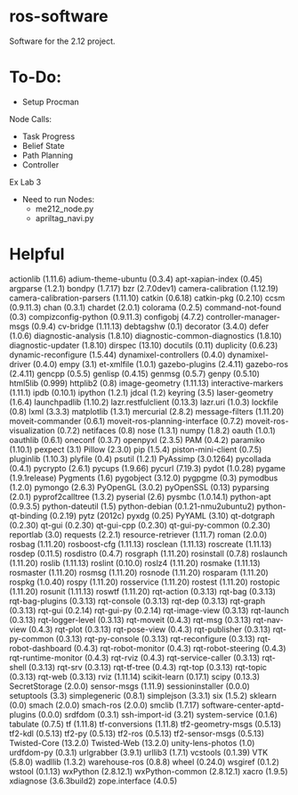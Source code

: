 # ros-software
Software for the 2.12 project. 

# To-Do:

- Setup Procman

Node Calls:
- Task Progress
- Belief State
- Path Planning
- Controller

Ex Lab 3 
- Need to run Nodes:
  - me212_node.py
  - apriltag_navi.py


# Helpful
actionlib (1.11.6)
adium-theme-ubuntu (0.3.4)
apt-xapian-index (0.45)
argparse (1.2.1)
bondpy (1.7.17)
bzr (2.7.0dev1)
camera-calibration (1.12.19)
camera-calibration-parsers (1.11.10)
catkin (0.6.18)
catkin-pkg (0.2.10)
ccsm (0.9.11.3)
chan (0.3.1)
chardet (2.0.1)
colorama (0.2.5)
command-not-found (0.3)
compizconfig-python (0.9.11.3)
configobj (4.7.2)
controller-manager-msgs (0.9.4)
cv-bridge (1.11.13)
debtagshw (0.1)
decorator (3.4.0)
defer (1.0.6)
diagnostic-analysis (1.8.10)
diagnostic-common-diagnostics (1.8.10)
diagnostic-updater (1.8.10)
dirspec (13.10)
docutils (0.11)
duplicity (0.6.23)
dynamic-reconfigure (1.5.44)
dynamixel-controllers (0.4.0)
dynamixel-driver (0.4.0)
empy (3.1)
et-xmlfile (1.0.1)
gazebo-plugins (2.4.11)
gazebo-ros (2.4.11)
gencpp (0.5.5)
genlisp (0.4.15)
genmsg (0.5.7)
genpy (0.5.10)
html5lib (0.999)
httplib2 (0.8)
image-geometry (1.11.13)
interactive-markers (1.11.1)
ipdb (0.10.1)
ipython (1.2.1)
jdcal (1.2)
keyring (3.5)
laser-geometry (1.6.4)
launchpadlib (1.10.2)
lazr.restfulclient (0.13.3)
lazr.uri (1.0.3)
lockfile (0.8)
lxml (3.3.3)
matplotlib (1.3.1)
mercurial (2.8.2)
message-filters (1.11.20)
moveit-commander (0.6.1)
moveit-ros-planning-interface (0.7.2)
moveit-ros-visualization (0.7.2)
netifaces (0.8)
nose (1.3.1)
numpy (1.8.2)
oauth (1.0.1)
oauthlib (0.6.1)
oneconf (0.3.7)
openpyxl (2.3.5)
PAM (0.4.2)
paramiko (1.10.1)
pexpect (3.1)
Pillow (2.3.0)
pip (1.5.4)
piston-mini-client (0.7.5)
pluginlib (1.10.3)
plyfile (0.4)
psutil (1.2.1)
PyAssimp (3.0.1264)
pycollada (0.4.1)
pycrypto (2.6.1)
pycups (1.9.66)
pycurl (7.19.3)
pydot (1.0.28)
pygame (1.9.1release)
Pygments (1.6)
pygobject (3.12.0)
pygpgme (0.3)
pymodbus (1.2.0)
pymongo (2.6.3)
PyOpenGL (3.0.2)
pyOpenSSL (0.13)
pyparsing (2.0.1)
pyprof2calltree (1.3.2)
pyserial (2.6)
pysmbc (1.0.14.1)
python-apt (0.9.3.5)
python-dateutil (1.5)
python-debian (0.1.21-nmu2ubuntu2)
python-qt-binding (0.2.19)
pytz (2012c)
pyxdg (0.25)
PyYAML (3.10)
qt-dotgraph (0.2.30)
qt-gui (0.2.30)
qt-gui-cpp (0.2.30)
qt-gui-py-common (0.2.30)
reportlab (3.0)
requests (2.2.1)
resource-retriever (1.11.7)
roman (2.0.0)
rosbag (1.11.20)
rosboost-cfg (1.11.13)
rosclean (1.11.13)
roscreate (1.11.13)
rosdep (0.11.5)
rosdistro (0.4.7)
rosgraph (1.11.20)
rosinstall (0.7.8)
roslaunch (1.11.20)
roslib (1.11.13)
roslint (0.10.0)
roslz4 (1.11.20)
rosmake (1.11.13)
rosmaster (1.11.20)
rosmsg (1.11.20)
rosnode (1.11.20)
rosparam (1.11.20)
rospkg (1.0.40)
rospy (1.11.20)
rosservice (1.11.20)
rostest (1.11.20)
rostopic (1.11.20)
rosunit (1.11.13)
roswtf (1.11.20)
rqt-action (0.3.13)
rqt-bag (0.3.13)
rqt-bag-plugins (0.3.13)
rqt-console (0.3.13)
rqt-dep (0.3.13)
rqt-graph (0.3.13)
rqt-gui (0.2.14)
rqt-gui-py (0.2.14)
rqt-image-view (0.3.13)
rqt-launch (0.3.13)
rqt-logger-level (0.3.13)
rqt-moveit (0.4.3)
rqt-msg (0.3.13)
rqt-nav-view (0.4.3)
rqt-plot (0.3.13)
rqt-pose-view (0.4.3)
rqt-publisher (0.3.13)
rqt-py-common (0.3.13)
rqt-py-console (0.3.13)
rqt-reconfigure (0.3.13)
rqt-robot-dashboard (0.4.3)
rqt-robot-monitor (0.4.3)
rqt-robot-steering (0.4.3)
rqt-runtime-monitor (0.4.3)
rqt-rviz (0.4.3)
rqt-service-caller (0.3.13)
rqt-shell (0.3.13)
rqt-srv (0.3.13)
rqt-tf-tree (0.4.3)
rqt-top (0.3.13)
rqt-topic (0.3.13)
rqt-web (0.3.13)
rviz (1.11.14)
scikit-learn (0.17.1)
scipy (0.13.3)
SecretStorage (2.0.0)
sensor-msgs (1.11.9)
sessioninstaller (0.0.0)
setuptools (3.3)
simplegeneric (0.8.1)
simplejson (3.3.1)
six (1.5.2)
sklearn (0.0)
smach (2.0.0)
smach-ros (2.0.0)
smclib (1.7.17)
software-center-aptd-plugins (0.0.0)
srdfdom (0.3.1)
ssh-import-id (3.21)
system-service (0.1.6)
tabulate (0.7.5)
tf (1.11.8)
tf-conversions (1.11.8)
tf2-geometry-msgs (0.5.13)
tf2-kdl (0.5.13)
tf2-py (0.5.13)
tf2-ros (0.5.13)
tf2-sensor-msgs (0.5.13)
Twisted-Core (13.2.0)
Twisted-Web (13.2.0)
unity-lens-photos (1.0)
urdfdom-py (0.3.1)
urlgrabber (3.9.1)
urllib3 (1.7.1)
vcstools (0.1.39)
VTK (5.8.0)
wadllib (1.3.2)
warehouse-ros (0.8.8)
wheel (0.24.0)
wsgiref (0.1.2)
wstool (0.1.13)
wxPython (2.8.12.1)
wxPython-common (2.8.12.1)
xacro (1.9.5)
xdiagnose (3.6.3build2)
zope.interface (4.0.5)
